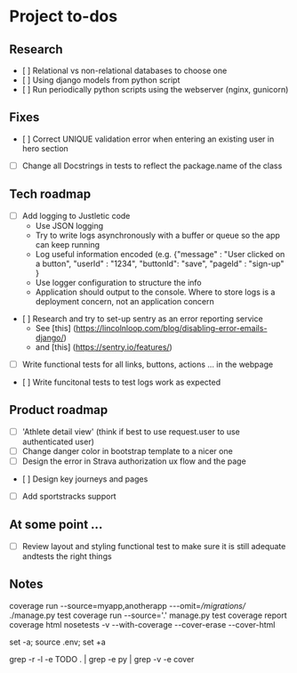 
# Project to-dos #

## Research ##

- [ ] Relational vs non-relational databases to choose one
- [ ] Using django models from python script
- [ ] Run periodically python scripts using the webserver (nginx, gunicorn)

## Fixes ##

- [ ] Correct UNIQUE validation error when entering an existing user in hero section
- [ ] Change all Docstrings in tests to reflect the package.name of the class


## Tech roadmap ##

- [ ] Add logging to Justletic code
    - Use JSON logging
    - Try to write logs asynchronously with a buffer or queue so the app can keep running
    - Log useful information encoded (e.g.
        {"message" : "User clicked on a button",
         "userId" : "1234",
         "buttonId": "save",
         "pageId" : "sign-up"
        }
    - Use logger configuration to structure the info
    - Application should output to the console. Where to store logs is a deployment concern, not an application concern
- [ ] Research and try to set-up sentry as an error reporting service
    - See [this] (https://lincolnloop.com/blog/disabling-error-emails-django/)
    - and [this] (https://sentry.io/features/) 
- [ ] Write functional tests for all links, buttons, actions ... in the webpage
- [ ] Write funcitonal tests to test logs work as expected

## Product roadmap ##

- [ ] 'Athlete detail view' (think if best to use request.user to use authenticated user)
- [ ] Change danger color in bootstrap template to a nicer one
- [ ] Design the error in Strava authorization ux flow and the page
- [ ] Design key journeys and pages
- [ ] Add sportstracks support

## At some point ... ##

- [ ] Review layout and styling functional test to make sure it is still adequate andtests the right things 


## Notes ##

coverage run --source=myapp,anotherapp ---omit=*/migrations/* ./manage.py test
coverage run --source='.' manage.py test
coverage report
coverage html
nosetests -v --with-coverage --cover-erase --cover-html

set -a; source .env; set +a

grep -r -l -e TODO  . | grep -e py | grep -v -e cover
